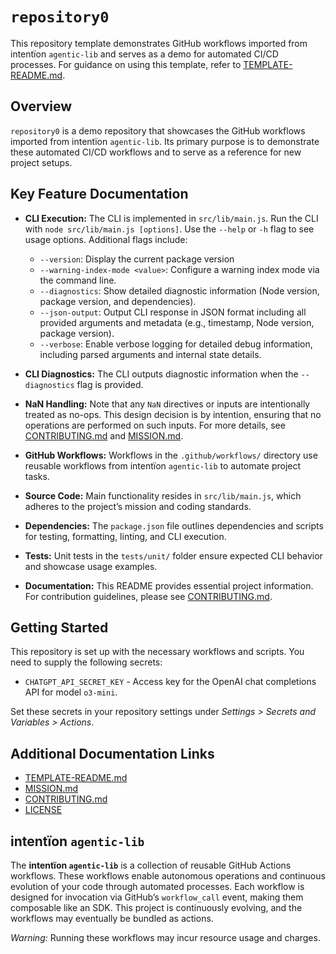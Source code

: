# `repository0`

This repository template demonstrates GitHub workflows imported from intentïon `agentic‑lib` and serves as a demo for automated CI/CD processes. For guidance on using this template, refer to [TEMPLATE-README.md](https://github.com/xn-intenton-z2a/agentic-lib/blob/main/TEMPLATE-README.md).

## Overview
`repository0` is a demo repository that showcases the GitHub workflows imported from intentïon `agentic‑lib`. Its primary purpose is to demonstrate these automated CI/CD workflows and to serve as a reference for new project setups.

## Key Feature Documentation

- **CLI Execution:**
  The CLI is implemented in `src/lib/main.js`. Run the CLI with `node src/lib/main.js [options]`. Use the `--help` or `-h` flag to see usage options. Additional flags include:
  - `--version`: Display the current package version
  - `--warning-index-mode <value>`: Configure a warning index mode via the command line.
  - `--diagnostics`: Show detailed diagnostic information (Node version, package version, and dependencies).
  - `--json-output`: Output CLI response in JSON format including all provided arguments and metadata (e.g., timestamp, Node version, package version).
  - `--verbose`: Enable verbose logging for detailed debug information, including parsed arguments and internal state details.

- **CLI Diagnostics:**
  The CLI outputs diagnostic information when the `--diagnostics` flag is provided.

- **NaN Handling:**
  Note that any `NaN` directives or inputs are intentionally treated as no-ops. This design decision is by intention, ensuring that no operations are performed on such inputs. For more details, see [CONTRIBUTING.md](./CONTRIBUTING.md) and [MISSION.md](./MISSION.md).

- **GitHub Workflows:**
  Workflows in the `.github/workflows/` directory use reusable workflows from intentïon `agentic‑lib` to automate project tasks.

- **Source Code:**
  Main functionality resides in `src/lib/main.js`, which adheres to the project’s mission and coding standards.

- **Dependencies:**
  The `package.json` file outlines dependencies and scripts for testing, formatting, linting, and CLI execution.

- **Tests:**
  Unit tests in the `tests/unit/` folder ensure expected CLI behavior and showcase usage examples.

- **Documentation:**
  This README provides essential project information. For contribution guidelines, please see [CONTRIBUTING.md](./CONTRIBUTING.md).

## Getting Started

This repository is set up with the necessary workflows and scripts. You need to supply the following secrets:
- `CHATGPT_API_SECRET_KEY` - Access key for the OpenAI chat completions API for model `o3-mini`.

Set these secrets in your repository settings under *Settings > Secrets and Variables > Actions*.

## Additional Documentation Links

- [TEMPLATE-README.md](https://github.com/xn-intenton-z2a/agentic-lib/blob/main/TEMPLATE-README.md)
- [MISSION.md](./MISSION.md)
- [CONTRIBUTING.md](./CONTRIBUTING.md)
- [LICENSE](./LICENSE)

## intentïon `agentic‑lib`

The **intentïon `agentic‑lib`** is a collection of reusable GitHub Actions workflows. These workflows enable autonomous operations and continuous evolution of your code through automated processes. Each workflow is designed for invocation via GitHub’s `workflow_call` event, making them composable like an SDK. This project is continuously evolving, and the workflows may eventually be bundled as actions.

*Warning:* Running these workflows may incur resource usage and charges.
